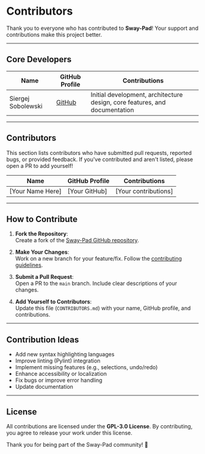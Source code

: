 # Contributors

Thank you to everyone who has contributed to **Sway-Pad**! Your support and contributions make this project better.

---

## Core Developers

| Name              | GitHub Profile          | Contributions                                                                 |
|-------------------|-------------------------|------------------------------------------------------------------------------|
| Siergej Sobolewski | [GitHub](https://github.com/SSobol77) | Initial development, architecture design, core features, and documentation |

---

## Contributors

This section lists contributors who have submitted pull requests, reported bugs, or provided feedback. If you've contributed and aren't listed, please open a PR to add yourself!

| Name              | GitHub Profile          | Contributions                                                                 |
|-------------------|-------------------------|------------------------------------------------------------------------------|
| [Your Name Here]   | [Your GitHub]           | [Your contributions]                                                        |

---

## How to Contribute

1. **Fork the Repository**:  
   Create a fork of the [Sway-Pad GitHub repository](https://github.com/SSobol77/sway-pad).

2. **Make Your Changes**:  
   Work on a new branch for your feature/fix. Follow the [contributing guidelines](CONTRIBUTING.md).

3. **Submit a Pull Request**:  
   Open a PR to the `main` branch. Include clear descriptions of your changes.

4. **Add Yourself to Contributors**:  
   Update this file (`CONTRIBUTORS.md`) with your name, GitHub profile, and contributions.

---

## Contribution Ideas

- Add new syntax highlighting languages
- Improve linting (Pylint) integration
- Implement missing features (e.g., selections, undo/redo)
- Enhance accessibility or localization
- Fix bugs or improve error handling
- Update documentation

---

## License

All contributions are licensed under the **GPL-3.0 License**. By contributing, you agree to release your work under this license.

Thank you for being part of the Sway-Pad community! 🚀

